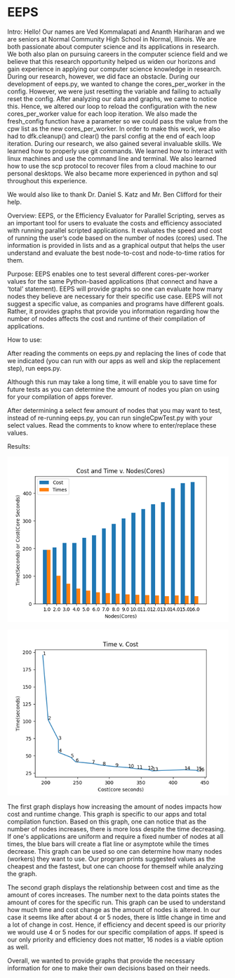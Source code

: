 # EEPS

Intro:
Hello! Our names are Ved Kommalapati and Ananth Hariharan and we are seniors at Normal Community High School in Normal, Illinois. We are both passionate about computer science and its applications in research. We both also plan on pursuing careers in the computer science field and we believe that this research opportunity helped us widen our horizons and gain experience in applying our computer science knowledge in research. During our research, however, we did face an obstacle. During our development of eeps.py, we wanted to change the cores_per_worker in the config. However, we were just resetting the variable and failing to actually reset the config. After analyzing our data and graphs, we came to notice this. Hence, we altered our loop to reload the configuration with the new cores_per_worker value for each loop iteration. We also made the fresh_config function have a parameter so we could pass the value from the cpw list as the new cores_per_worker. In order to make this work, we also had to dfk.cleanup() and clear() the parsl config at the end of each loop iteration. During our research, we also gained several invaluable skills. We learned how to properly use git commands. We learned how to interact with linux machines and use the command line and terminal. We also learned how to use the scp protocol to recover files from a cloud machine to our personal desktops. We also became more experienced in python and sql throughout this experience.

We would also like to thank Dr. Daniel S. Katz and Mr. Ben Clifford for their help. 

Overview:
EEPS, or the Efficiency Evaluator for Parallel Scripting, serves as an important tool for users to evaluate the costs and efficiency associated with running parallel scripted applications. It evaluates the speed and cost of running the user’s code based on the number of nodes (cores) used. The information is provided in lists and as a graphical output that helps the user understand and evaluate the best node-to-cost and node-to-time ratios for them.

Purpose:
EEPS enables one to test several different cores-per-worker values for the same Python-based applications (that connect and have a ‘total’ statement). EEPS will provide graphs so one can evaluate how many nodes they believe are necessary for their specific use case. EEPS will not suggest a specific value, as companies and programs have different goals. Rather, it provides graphs that provide you information regarding how the number of nodes affects the cost and runtime of their compilation of applications.

How to use:

After reading the comments on eeps.py and replacing the lines of code that we indicated (you can run with our apps as well and skip the replacement step), run eeps.py.

Although this run may take a long time, it will enable you to save time for future tests as you can determine the amount of nodes you plan on using for your compilation of apps forever.

After determining a select few amount of nodes that you may want to test, instead of re-running eeps.py, you can run singleCpwTest.py with your select values. Read the comments to know where to enter/replace these values.

Results:

![Image of Graph 1](https://raw.githubusercontent.com/kommav/EEPS/main/images/CTvN.png)

![Image of Graph 2](https://raw.githubusercontent.com/kommav/EEPS/main/images/CpTvN.png)

The first graph displays how increasing the amount of nodes impacts how cost and runtime change. This graph is specific to our apps and total compilation function. Based on this graph, one can notice that as the number of nodes increases, there is more loss despite the time decreasing. If one's applications are uniform and require a fixed number of nodes at all times, the blue bars will create a flat line or asymptote while the times decrease. This graph can be used so one can determine how many nodes (workers) they want to use. Our program prints suggested values as the cheapest and the fastest, but one can choose for themself while analyzing the graph.

The second graph displays the relationship between cost and time as the amount of cores increases. The number next to the data points states the amount of cores for the specific run. This graph can be used to understand how much time and cost change as the amount of nodes is altered. In our case it seems like after about 4 or 5 nodes, there is little change in time and a lot of change in cost. Hence, if efficiency and decent speed is our priority we would use 4 or 5 nodes for our specific compilation of apps. If speed is our only priority and efficiency does not matter, 16 nodes is a viable option as well.

Overall, we wanted to provide graphs that provide the necessary information for one to make their own decisions based on their needs.
